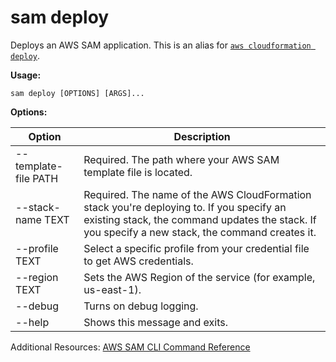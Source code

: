 sam deploy
==========

Deploys an AWS SAM application. This is an alias for [`aws cloudformation deploy`](http://docs.aws.amazon.com/cli/latest/reference/cloudformation/deploy/index.html).

**Usage:**

`sam deploy [OPTIONS] [ARGS]...`

**Options:**

| Option               | Description                                                                                                                                                                                  |
|----------------------|----------------------------------------------------------------------------------------------------------------------------------------------------------------------------------------------|
| --template-file PATH | Required. The path where your AWS SAM template file is located.                                                                                                                              |
| --stack-name TEXT    | Required. The name of the AWS CloudFormation stack you're deploying to. If you specify an existing stack, the command updates the stack. If you specify a new stack, the command creates it. |
| --profile TEXT       | Select a specific profile from your credential file to get AWS credentials.                                                                                                                  |
| --region TEXT        | Sets the AWS Region of the service (for example, us-east-1).                                                                                                                                 |
| --debug              | Turns on debug logging.                                                                                                                                                                      |
| --help               | Shows this message and exits.                                                                                                                                                                |

Additional Resources: [AWS SAM CLI Command Reference](https://docs.aws.amazon.com/serverless-application-model/latest/developerguide/serverless-sam-cli-command-reference.html)
